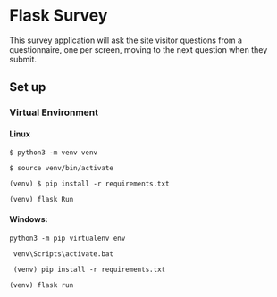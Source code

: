 # Flask Survey

This survey application will ask the site visitor questions from a questionnaire, one per screen, moving to the next question when they submit.

## Set up

### Virtual Environment

#### Linux 

``` $ python3 -m venv venv ```

``` $ source venv/bin/activate ```

``` (venv) $ pip install -r requirements.txt ```

``` (venv) flask Run ```

#### Windows:

``` python3 -m pip virtualenv env ```

``` venv\Scripts\activate.bat```

``` (venv) pip install -r requirements.txt```

``` (venv) flask run ```